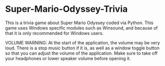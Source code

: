 # Super-Mario-Odyssey-Trivia
This is a trivia game about Super Mario Odyssey coded via Python.
This game uses Windows specific modules such as Winsound, and because of that it is only recommended for Windows users.

VOLUME WARNING: At the start of the application, the volume may be very loud. There is a stop music button if it is, as well as a window toggle button so that you can adjust the volume of the application. Make sure to take off your headphones or lower speaker volume before opening it.

